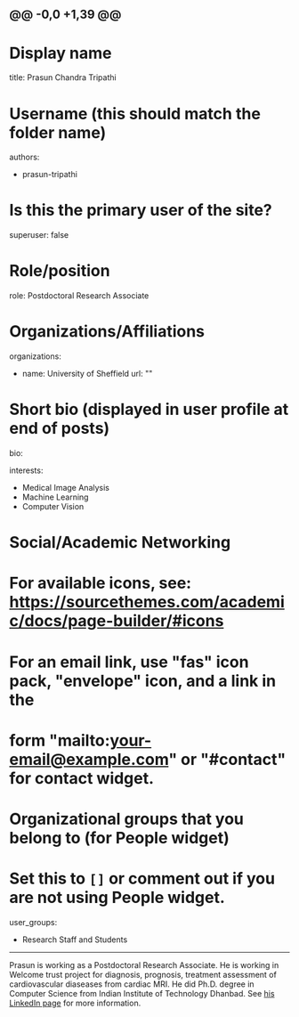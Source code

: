 @@ -0,0 +1,39 @@
---
# Display name
title: Prasun Chandra Tripathi

# Username (this should match the folder name)
authors:
- prasun-tripathi

# Is this the primary user of the site?
superuser: false

# Role/position
role: Postdoctoral Research Associate

# Organizations/Affiliations
organizations:
- name: University of Sheffield
  url: ""

# Short bio (displayed in user profile at end of posts)
bio: 

interests:
- Medical Image Analysis
- Machine Learning
- Computer Vision

# Social/Academic Networking
# For available icons, see: https://sourcethemes.com/academic/docs/page-builder/#icons
#   For an email link, use "fas" icon pack, "envelope" icon, and a link in the
#   form "mailto:your-email@example.com" or "#contact" for contact widget.

# Organizational groups that you belong to (for People widget)
#   Set this to `[]` or comment out if you are not using People widget.
user_groups:
- Research Staff and Students
---

Prasun is working as a Postdoctoral Research Associate. He is working in Welcome trust project for diagnosis, prognosis, treatment assessment of cardiovascular diaseases from cardiac MRI. He did Ph.D. degree in Computer Science from Indian Institute of Technology Dhanbad. See [his LinkedIn page](https://www.linkedin.com/in/prasun-tripathi-a20a932a/) for more information.
